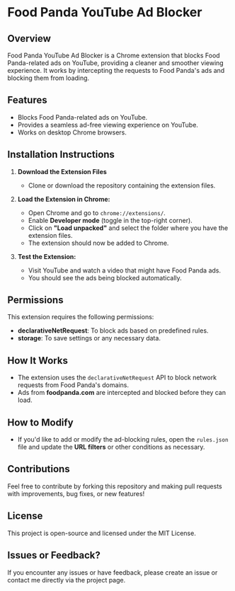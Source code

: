 # Food Panda YouTube Ad Blocker

## Overview
Food Panda YouTube Ad Blocker is a Chrome extension that blocks Food Panda-related ads on YouTube, providing a cleaner and smoother viewing experience. It works by intercepting the requests to Food Panda's ads and blocking them from loading.

## Features
- Blocks Food Panda-related ads on YouTube.
- Provides a seamless ad-free viewing experience on YouTube.
- Works on desktop Chrome browsers.
  
## Installation Instructions

1. **Download the Extension Files**
   - Clone or download the repository containing the extension files.

2. **Load the Extension in Chrome:**
   - Open Chrome and go to `chrome://extensions/`.
   - Enable **Developer mode** (toggle in the top-right corner).
   - Click on **"Load unpacked"** and select the folder where you have the extension files.
   - The extension should now be added to Chrome.

3. **Test the Extension:**
   - Visit YouTube and watch a video that might have Food Panda ads.
   - You should see the ads being blocked automatically.

## Permissions
This extension requires the following permissions:
- **declarativeNetRequest**: To block ads based on predefined rules.
- **storage**: To save settings or any necessary data.
  
## How It Works
- The extension uses the `declarativeNetRequest` API to block network requests from Food Panda's domains.
- Ads from **foodpanda.com** are intercepted and blocked before they can load.
  
## How to Modify
- If you'd like to add or modify the ad-blocking rules, open the `rules.json` file and update the **URL filters** or other conditions as necessary.
  
## Contributions
Feel free to contribute by forking this repository and making pull requests with improvements, bug fixes, or new features!

## License
This project is open-source and licensed under the MIT License.

## Issues or Feedback?
If you encounter any issues or have feedback, please create an issue or contact me directly via the project page.
